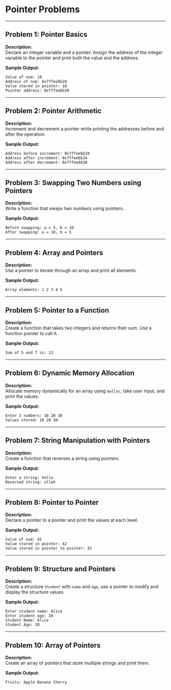 # Pointer Problems

---

## **Problem 1: Pointer Basics**
**Description:**  
Declare an integer variable and a pointer. Assign the address of the integer variable to the pointer and print both the value and the address.  

**Sample Output:**  
```
Value of num: 10
Address of num: 0x7ffee6b20
Value stored in pointer: 10
Pointer address: 0x7ffee6b20
```

---

## **Problem 2: Pointer Arithmetic**
**Description:**  
Increment and decrement a pointer while printing the addresses before and after the operation.  

**Sample Output:**  
```
Address before increment: 0x7ffee6b20
Address after increment: 0x7ffee6b24
Address after decrement: 0x7ffee6b20
```

---

## **Problem 3: Swapping Two Numbers using Pointers**
**Description:**  
Write a function that swaps two numbers using pointers.  

**Sample Output:**  
```
Before swapping: a = 5, b = 10
After swapping: a = 10, b = 5
```

---

## **Problem 4: Array and Pointers**
**Description:**  
Use a pointer to iterate through an array and print all elements.  

**Sample Output:**  
```
Array elements: 1 2 3 4 5
```

---

## **Problem 5: Pointer to a Function**
**Description:**  
Create a function that takes two integers and returns their sum. Use a function pointer to call it.  

**Sample Output:**  
```
Sum of 5 and 7 is: 12
```

---

## **Problem 6: Dynamic Memory Allocation**
**Description:**  
Allocate memory dynamically for an array using `malloc`, take user input, and print the values.  

**Sample Output:**  
```
Enter 3 numbers: 10 20 30
Values stored: 10 20 30
```

---

## **Problem 7: String Manipulation with Pointers**
**Description:**  
Create a function that reverses a string using pointers.  

**Sample Output:**  
```
Enter a string: hello
Reversed string: olleh
```

---

## **Problem 8: Pointer to Pointer**
**Description:**  
Declare a pointer to a pointer and print the values at each level.  

**Sample Output:**  
```
Value of num: 42
Value stored in pointer: 42
Value stored in pointer to pointer: 42
```

---

## **Problem 9: Structure and Pointers**
**Description:**  
Create a structure `Student` with `name` and `age`, use a pointer to modify and display the structure values.  

**Sample Output:**  
```
Enter student name: Alice
Enter student age: 20
Student Name: Alice
Student Age: 20
```

---

## **Problem 10: Array of Pointers**
**Description:**  
Create an array of pointers that store multiple strings and print them.  

**Sample Output:**  
```
Fruits: Apple Banana Cherry
```

